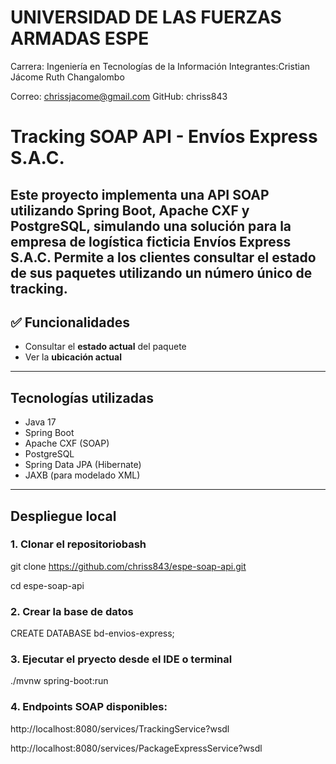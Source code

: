 # UNIVERSIDAD DE LAS FUERZAS ARMADAS ESPE 
Carrera: Ingeniería en Tecnologías de la Información
Integrantes:Cristian Jácome 
            Ruth Changalombo

Correo: chrissjacome@gmail.com
GitHub: chriss843

# Tracking SOAP API - Envíos Express S.A.C.
Este proyecto implementa una API SOAP utilizando **Spring Boot**, **Apache CXF** y **PostgreSQL**, 
simulando una solución para la empresa de logística ficticia **Envíos Express S.A.C.**
Permite a los clientes consultar el estado de sus paquetes utilizando un número único de tracking.
---

## ✅ Funcionalidades

- Consultar el **estado actual** del paquete
- Ver la **ubicación actual**
---
## Tecnologías utilizadas

- Java 17
- Spring Boot
- Apache CXF (SOAP)
- PostgreSQL
- Spring Data JPA (Hibernate)
- JAXB (para modelado XML)
---

## Despliegue local

### 1. Clonar el repositoriobash
git clone https://github.com/chriss843/espe-soap-api.git

cd espe-soap-api

### 2. Crear la base de datos
CREATE DATABASE bd-envios-express;

### 3. Ejecutar el pryecto desde el IDE o terminal
./mvnw spring-boot:run

### 4. Endpoints SOAP disponibles:

http://localhost:8080/services/TrackingService?wsdl

http://localhost:8080/services/PackageExpressService?wsdl